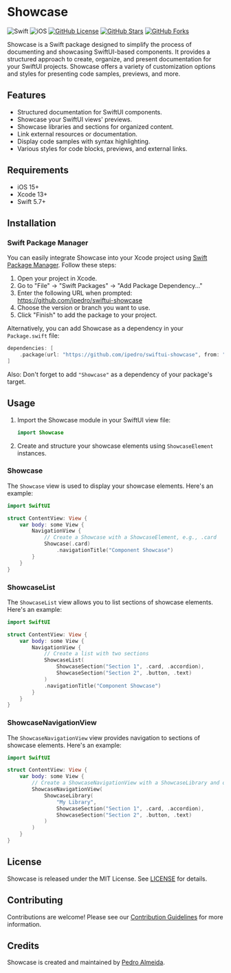 # Showcase

![Swift](https://img.shields.io/badge/Swift-5.7-orange.svg)
![iOS](https://img.shields.io/badge/iOS-15%2B-blue.svg)
[![GitHub License](https://img.shields.io/github/license/ipedro/swiftui-showcase)](https://github.com/ipedro/swiftui-showcase/blob/main/LICENSE)
[![GitHub Stars](https://img.shields.io/github/stars/ipedro/swiftui-showcase)](https://github.com/ipedro/swiftui-showcase/stargazers)
[![GitHub Forks](https://img.shields.io/github/forks/ipedro/swiftui-showcase)](https://github.com/ipedro/swiftui-showcase/network/members)

Showcase is a Swift package designed to simplify the process of documenting and showcasing SwiftUI-based components. It provides a structured approach to create, organize, and present documentation for your SwiftUI projects. Showcase offers a variety of customization options and styles for presenting code samples, previews, and more.

## Features

- Structured documentation for SwiftUI components.
- Showcase your SwiftUI views' previews.
- Showcase libraries and sections for organized content.
- Link external resources or documentation.
- Display code samples with syntax highlighting.
- Various styles for code blocks, previews, and external links.


## Requirements

- iOS 15+
- Xcode 13+
- Swift 5.7+

## Installation

### Swift Package Manager

You can easily integrate Showcase into your Xcode project using [Swift Package Manager](https://swift.org/package-manager/). Follow these steps:

1. Open your project in Xcode.
2. Go to "File" -> "Swift Packages" -> "Add Package Dependency..."
3. Enter the following URL when prompted: https://github.com/ipedro/swiftui-showcase
4. Choose the version or branch you want to use.
5. Click "Finish" to add the package to your project.

Alternatively, you can add Showcase as a dependency in your `Package.swift` file:

```swift
dependencies: [
    .package(url: "https://github.com/ipedro/swiftui-showcase", from: "0.3.0")
]
```

Also: Don't forget to add `"Showcase"` as a dependency of your package's target.

## Usage

1. Import the Showcase module in your SwiftUI view file:

   ```swift
   import Showcase
   ```

2. Create and structure your showcase elements using `ShowcaseElement` instances.

### Showcase

The `Showcase` view is used to display your showcase elements. Here's an example:

```swift
import SwiftUI

struct ContentView: View {
    var body: some View {
        NavigationView {
            // Create a Showcase with a ShowcaseElement, e.g., .card
            Showcase(.card)
                .navigationTitle("Component Showcase")
        }
    }
}
```

### ShowcaseList

The `ShowcaseList` view allows you to list sections of showcase elements. Here's an example:

```swift
import SwiftUI

struct ContentView: View {
    var body: some View {
        NavigationView {
            // Create a list with two sections
            ShowcaseList(
                ShowcaseSection("Section 1", .card, .accordion),
                ShowcaseSection("Section 2", .button, .text)
            )
            .navigationTitle("Component Showcase")
        }
    }
}
```

### ShowcaseNavigationView

The `ShowcaseNavigationView` view provides navigation to sections of showcase elements. Here's an example:

```swift
import SwiftUI

struct ContentView: View {
    var body: some View {
        // Create a ShowcaseNavigationView with a ShowcaseLibrary and optional icon
        ShowcaseNavigationView(
            ShowcaseLibrary(
                "My Library", 
                ShowcaseSection("Section 1", .card, .accordion),
                ShowcaseSection("Section 2", .button, .text)
            )
        )
    }
}
```

<!--## Documentation-->

<!--For detailed documentation and examples, please visit the [Showcase Wiki](https://github.com/ipedro/swiftui-showcase/wiki).-->

## License

Showcase is released under the MIT License. See [LICENSE](LICENSE) for details.

## Contributing

Contributions are welcome! Please see our [Contribution Guidelines](CONTRIBUTING.md) for more information.

## Credits

Showcase is created and maintained by [Pedro Almeida](https://x.com/ipedro).

